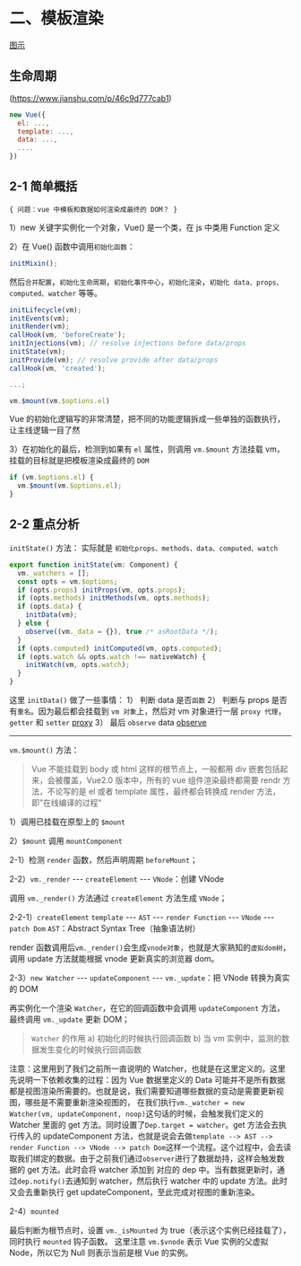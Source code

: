 # 二、模板渲染

[图示](./2.Vue模板渲染流程图.jpg)

## 生命周期

(https://www.jianshu.com/p/46c9d777cab1)

```js
new Vue({
  el: ...,
  template: ...,
  data: ...,
  ....
})
```

## 2-1 简单概括

`{ 问题：vue 中模板和数据如何渲染成最终的 DOM？ }`

1）new 关键字实例化一个对象，Vue() 是一个类，在 js 中类用 Function 定义

2）在 Vue() 函数中调用`初始化函数`：

[](./vue/src/core/instance/index.js)

```js
initMixin();
```

然后`合并配置`，`初始化生命周期`，`初始化事件中心`，`初始化渲染`，`初始化 data、props、computed、watcher` 等等。

[](./vue/src/core/instance/init.js)

```js
initLifecycle(vm);
initEvents(vm);
initRender(vm);
callHook(vm, 'beforeCreate');
initInjections(vm); // resolve injections before data/props
initState(vm);
initProvide(vm); // resolve provide after data/props
callHook(vm, 'created');

...;

vm.$mount(vm.$options.el)
```

Vue 的初始化逻辑写的非常清楚，把不同的功能逻辑拆成一些单独的函数执行，让主线逻辑一目了然

3）在初始化的最后，检测到如果有 `el` 属性，则调用 `vm.$mount` 方法挂载 vm，挂载的目标就是把模板渲染成最终的 `DOM`

[](./vue/src/core/instance/init.js)

```js
if (vm.$options.el) {
  vm.$mount(vm.$options.el);
}
```

## 2-2 重点分析

`initState()` 方法：
实际就是 `初始化props、methods、data、computed、watch`

[](./vue/src/core/instance/state.js)

```js
export function initState(vm: Component) {
  vm._watchers = [];
  const opts = vm.$options;
  if (opts.props) initProps(vm, opts.props);
  if (opts.methods) initMethods(vm, opts.methods);
  if (opts.data) {
    initData(vm);
  } else {
    observe((vm._data = {}), true /* asRootData */);
  }
  if (opts.computed) initComputed(vm, opts.computed);
  if (opts.watch && opts.watch !== nativeWatch) {
    initWatch(vm, opts.watch);
  }
}
```

这里 `initData()` 做了一些事情：
1） 判断 data 是否`函数`
2） 判断与 props 是否有`重名`。因为最后都会挂载到 `vm 对象`上，然后对 vm 对象进行一层 `proxy 代理`，`getter` 和 `setter`
[proxy](./vue/src/core/instance/state.js)
3） 最后 `observe` data
[observe](./vue/src/core/observer/index.js)

---

`vm.$mount()` 方法：

> Vue 不能挂载到 body 或 html 这样的根节点上，一般都用 div 嵌套包括起来，会被覆盖，Vue2.0 版本中，所有的 vue 组件渲染最终都需要 rendr 方法，不论写的是 el 或者 template 属性，最终都会转换成 render 方法，即"在线编译的过程"

1）调用已挂载在原型上的 `$mount`
[](./vue/src/platforms/web/runtime/index.js)

2）`$mount` 调用 `mountComponent`
[](./vue/src/core/instance/lifecycle.js)

2-1）检测 `render` 函数，然后声明周期 `beforeMount`；

2-2）`vm._render` --- `createElement` --- `VNode`：创建 VNode

调用 `vm._render()` 方法通过 `createElement` 方法生成 `VNode`；

2-2-1）`createElement`
`template` --- `AST` --- `render Function` --- `VNode` --- `patch Dom`
`AST`：Abstract Syntax Tree（抽象语法树）
[](./vue/src/core/vdom/create-element.js)

render 函数调用后`vm._render()`会生成`vnode对象`，也就是大家熟知的`虚拟dom树`，调用 update 方法就能根据 vnode 更新真实的浏览器 dom。

2-3）`new Watcher` --- `updateComponent` --- `vm._update`：把 VNode 转换为真实的 DOM

再实例化一个渲染 `Watcher`，在它的回调函数中会调用 `updateComponent` 方法，最终调用 `vm._update` 更新 DOM；

> `Watcher` 的作用
> a) 初始化的时候执行回调函数
> b) 当 vm 实例中，监测的数据发生变化的时候执行回调函数

注意：这里用到了我们之前所一直说明的 Watcher，也就是在这里定义的。这里先说明一下依赖收集的过程：因为 Vue 数据里定义的 Data 可能并不是所有数据都是视图渲染所需要的。也就是说，我们需要知道哪些数据的变动是需要更新视图，哪些是不需要重新渲染视图的， 在我们执行`vm._watcher = new Watcher(vm, updateComponent, noop)`这句话的时候，会触发我们定义的 Watcher 里面的 get 方法。同时设置了`Dep.target = watcher`。get 方法会去执行传入的 updateComponent 方法，也就是说会去做`template --> AST --> render Function --> VNode --> patch Dom`这样一个流程。这个过程中，会去读取我们绑定的数据。由于之前我们通过`observer`进行了数据劫持，这样会触发数据的 get 方法。此时会将 watcher 添加到 对应的 dep 中。当有数据更新时，通过`dep.notify()`去通知到 watcher，然后执行 watcher 中的 update 方法。此时又会去重新执行 get updateComponent，至此完成对视图的重新渲染。

2-4）`mounted`

最后判断为根节点时，设置 `vm._isMounted` 为 true（表示这个实例已经挂载了），同时执行 `mounted` 钩子函数。
这里注意 `vm.$vnode` 表示 Vue 实例的父虚拟 Node，所以它为 Null 则表示当前是根 Vue 的实例。
